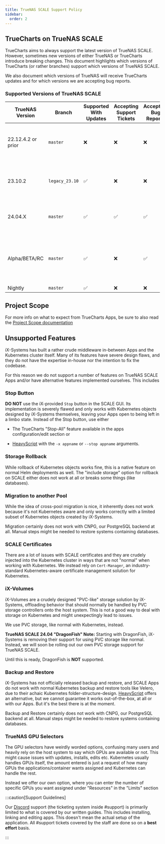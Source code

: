 ```yaml
---
title: TrueNAS SCALE Support Policy
sidebar:
  order: 2
---
```


## TrueCharts on TrueNAS SCALE

TrueCharts aims to always support the latest version of TrueNAS SCALE.
However, sometimes new versions of either TrueNAS or TrueCharts introduce breaking changes.
This document highlights which versions of TrueCharts (or rather branches) support which versions of TrueNAS SCALE.

We also document which versions of TrueNAS will receive TrueCharts updates and for which versions we are accepting bug reports.

### Supported Versions of TrueNAS SCALE

| TrueNAS Version    | Branch   | Supported With Updates | Accepting Support Tickets | Accepting Bug Reports | Notes                                                                                          |
| ------------------ | -------- | ---------------------- | ------------------------- | --------------------- | ---------------------------------------------------------------------------------------------- |
| 22.12.4.2 or prior | `master` | :x:                    | :x:                       | :x:                   | Update to 24.04.X supported version [TrueNAS SCALE](https://www.truenas.com/docs/scale/24.04/) |
| 23.10.2            | `legacy_23.10` | :white_check_mark:     | :x:                       | :x:                   | Update to 24.04.X supported version [TrueNAS SCALE](https://www.truenas.com/docs/scale/24.04/) |
| 24.04.X            | `master` | :white_check_mark:     | :white_check_mark:        | :white_check_mark:    | Stable release as of 23 April 2024                                                             |
| Alpha/BETA/RC      | `master` | :white_check_mark:     | :x:                       | :white_check_mark:    | Please only submit bug reports during code-freeze                                              |
| Nightly            | `master` | :white_check_mark:     | :x:                       | :x:                   |                                                                                                |

## Project Scope

For more info on what to expect from TrueCharts Apps, be sure to also read the [Project Scope documentation](/general/scope)

## Unsupported Features

iX-Systems has built a rather crude middleware in-between Apps and the Kubernetes cluster itself. Many of its features have severe design flaws, and they do not have the expertise in-house nor the intention to fix the codebase.

For this reason we do not support a number of features on TrueNAS SCALE Apps and/or have alternative features implemented ourselves. This includes

### Stop Button

**DO NOT** use the iX-provided `Stop` button in the SCALE GUI. Its implementation is severely flawed and only works with Kubernetes objects designed by iX-Systems themselves, leaving your Apps open to being left in a limbo state.
Instead of the Stop button, use either

- The TrueCharts "Stop-All" feature available in the apps configuration/edit section or

- [HeavyScript](https://github.com/Heavybullets8/heavy_script) with the `-x appname` or `--stop appname` arguments.

### Storage Rollback

While rollback of Kubernetes objects works fine, this is a native feature on normal Helm deployments as well.
The "include storage" option for rollback on SCALE either does not work at all or breaks some things (like databases).

### Migration to another Pool

While the idea of cross-pool migration is nice, it inherently does not work because it's not Kubernetes aware and only works correctly with a limited subset of Kubernetes objects created by iX-Systems.

Migration certainly does not work with CNPG, our PostgreSQL backend at all.
Manual steps might be needed to restore systems containing databases.

### SCALE Certificates

There are a lot of issues with SCALE certificates and they are crudely injected into the Kubernetes cluster in ways that are not "normal" when working with Kubernetes.
We instead rely on `Cert-Manager`, an industry-standard Kubernetes-aware certificate management solution for Kubernetes.

### iX-Volumes

iX-Volumes are a crudely designed "PVC-like" storage solution by iX-Systems, offloading behavior that should normally be handled by PVC storage controllers onto the host system.
This is not a good way to deal with storage on Kubernetes and might unexpectingly lead to issues.

We use PVC storage, like normal with Kubernetes, instead.

**TrueNAS SCALE 24.04 "DragonFish" Note:**
Starting with DragonFish, iX-Systems is removing their support for using PVC storage like normal. Instead, we will soon be rolling out our own PVC storage support for TrueNAS SCALE.

Until this is ready, DragonFish is **NOT** supported.

### Backup and Restore

iX-Systems has not officially released backup and restore, and SCALE Apps do not work with normal Kubernetes backup and restore tools like Velero, due to their achaic Kubernetes folder-structure-design.
[HeavyScript](https://github.com/Heavybullets8/heavy_script) offers an alternative, but we cannot guarantee it works out-of-the-box, at all or with our Apps. But it's the best there is at the moment.

Backup and Restore certainly does not work with CNPG, our PostgreSQL backend at all. Manual steps might be needed to restore systems containing databases.

### TrueNAS GPU Selectors

The GPU selectors have weirdly worded options, confusing many users and heavily rely on the host system to say which GPUs are available or not. This might cause issues with updates, installs, edits etc.
Kubernetes usually handles GPUs itself, the amount entered is just a request of how many GPUs the applications/container wants assigned and Kubernetes can handle the rest.

Instead we offer our own option, where you can enter the number of specific GPUs you want assigned under "Resources" in the "Limits" section

:::caution[Support Guidelines]

Our [Discord](/s/discord) support (the ticketing system inside #support) is primarily limited to what is covered by our written guides. This includes installing, linking and editing apps. This doesn't mean the actual setup of the application. All #support tickets covered by the staff are done so on a **best effort** basis.

:::
